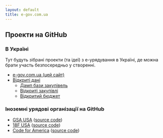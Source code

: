```yaml
---
layout: default
title: e-gov.com.ua
---
```


## Проекти на GitHub

### В Україні

Тут будуть зібрані проекти (та ідеї) з е-урядування в Україні,
де можна брати участь безпосередньо у створенні.

* [e-gov.com.ua (цей сайт)](https://github.com/Maidan-hackaton/maidan-hackaton.github.io)
* [Відкриті дані](http://data-gov-ua.org/)
  * [Дамп бази закупівель](http://visnyk.data.gov.ua/)
  * [Відкриті закупівлі](https://github.com/openprocurement)
  * [Відкритий бюджет](https://github.com/open-budget)

### Іноземні урядові організації на GitHub

 * [GSA USA](http://gsa.github.io/) ([source code](https://github.com/gsa/gsa.github.io))
 * [18F USA](https://18f.gsa.gov/) ([source code](https://github.com/18F/18f.gsa.gov))
 * [Code for America](http://www.codeforamerica.org/) ([source code](https://github.com/codeforamerica/codeforamerica.org))
